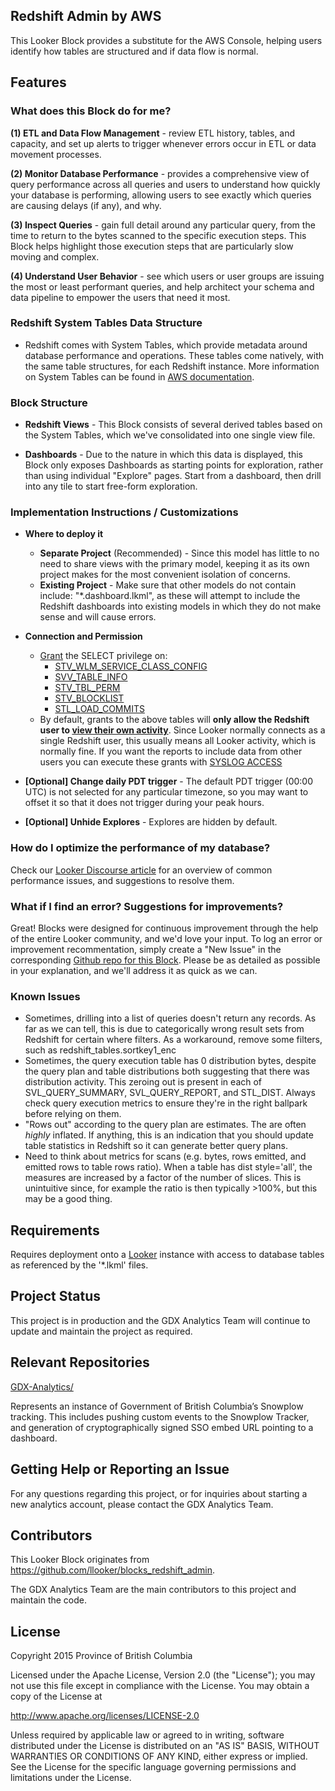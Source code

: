 ## Redshift Admin by AWS

This Looker Block provides a substitute for the AWS Console, helping users identify how tables are structured and if data flow is normal.

## Features

### What does this Block do for me?

**(1) ETL and Data Flow Management** - review ETL history, tables, and capacity, and set up alerts to trigger whenever errors occur in ETL or data movement processes.

**(2) Monitor Database Performance** - provides a comprehensive view of query performance across all queries and users to understand how quickly your database is performing, allowing users to see exactly which queries are causing delays (if any), and why.

**(3) Inspect Queries** - gain full detail around any particular query, from the time to return to the bytes scanned to the specific execution steps. This Block helps highlight those execution steps that are particularly slow moving and complex.

**(4) Understand User Behavior** - see which users or user groups are issuing the most or least performant queries, and help architect your schema and data pipeline to empower the users that need it most.



### Redshift System Tables Data Structure

* Redshift comes with System Tables, which provide metadata around database performance and operations. These tables come natively, with the same table structures, for each Redshift instance. More information on System Tables can be found in [AWS documentation](https://docs.aws.amazon.com/redshift/latest/dg/c_intro_system_tables.html).


### Block Structure

* **Redshift Views** - This Block consists of several derived tables based on the System Tables, which we've consolidated into one single view file.

* **Dashboards** - Due to the nature in which this data is displayed, this Block only exposes Dashboards as starting points for exploration, rather than using individual "Explore" pages. Start from a dashboard, then drill into any tile to start free-form exploration.


### Implementation Instructions / Customizations ##

* **Where to deploy it**
    - **Separate Project** (Recommended) - Since this model has little to no need to share views with the primary model, keeping it as its own project makes for the most convenient isolation of concerns.
    - **Existing Project** - Make sure that other models do not contain include: "*.dashboard.lkml", as these will attempt to include the Redshift dashboards into existing models in which they do not make sense and will cause errors.

* **Connection and Permission**
    - [Grant](http://docs.aws.amazon.com/redshift/latest/dg/r_GRANT.html) the SELECT privilege on:
      - [STV_WLM_SERVICE_CLASS_CONFIG](http://docs.aws.amazon.com/redshift/latest/dg/r_STV_WLM_SERVICE_CLASS_CONFIG.html)
      - [SVV_TABLE_INFO](http://docs.aws.amazon.com/redshift/latest/dg/r_SVV_TABLE_INFO.html)
      - [STV_TBL_PERM](http://docs.aws.amazon.com/redshift/latest/dg/r_STV_TBL_PERM.html)
      - [STV_BLOCKLIST](http://docs.aws.amazon.com/redshift/latest/dg/r_STV_BLOCKLIST.html)
      - [STL_LOAD_COMMITS](http://docs.aws.amazon.com/redshift/latest/dg/r_STL_LOAD_COMMITS.html)
    - By default, grants to the above tables will **only allow the Redshift user to [view their own activity](https://docs.aws.amazon.com/redshift/latest/dg/c_visibility-of-data.html)**.
      Since Looker normally connects as a single Redshift user, this usually means all Looker activity, which is normally fine.
      If you want the reports to include data from other users you can execute these grants with [SYSLOG ACCESS](https://docs.aws.amazon.com/redshift/latest/dg/r_ALTER_USER.html#alter-user-syslog-access)

 * **[Optional] Change daily PDT trigger** - The default PDT trigger (00:00 UTC) is not selected for any particular timezone, so you may want to offset it so that it does not trigger during your peak hours.

 * **[Optional] Unhide Explores** - Explores are hidden by default.


### How do I optimize the performance of my database?

Check our [Looker Discourse article](https://discourse.looker.com/t/optimizing-redshift-performance-with-lookers-redshift-block/4110) for an overview of common performance issues, and suggestions to resolve them.

### What if I find an error? Suggestions for improvements?

Great! Blocks were designed for continuous improvement through the help of the entire Looker community, and we'd love your input. To log an error or improvement recommentation, simply create a "New Issue" in the corresponding [Github repo for this Block](https://github.com/llooker/blocks_redshift_admin/issues). Please be as detailed as possible in your explanation, and we'll address it as quick as we can.


### Known Issues

- Sometimes, drilling into a list of queries doesn't return any records. As far as we can tell, this is due to categorically wrong result sets from Redshift for certain where filters. As a workaround, remove some filters, such as redshift_tables.sortkey1_enc
- Sometimes, the query execution table has 0 distribution bytes, despite the query plan and table distributions both suggesting that there was distribution activity. This zeroing out is present in each of SVL_QUERY_SUMMARY, SVL_QUERY_REPORT, and STL_DIST. Always check query execution metrics to ensure they're in the right ballpark before relying on them.
- "Rows out" according to the query plan are estimates. The are often _highly_ inflated. If anything, this is an indication that you should update table statistics in Redshift so it can generate better query plans.
- Need to think about metrics for scans (e.g. bytes, rows emitted, and emitted rows to table rows ratio). When a table has dist style='all', the measures are increased by a factor of the number of slices. This is unintuitive since, for example the ratio is then typically >100%, but this may be a good thing.

## Requirements
 
Requires deployment onto a [Looker](https://looker.com/) instance with access to database tables as referenced by the '*.lkml' files.

## Project Status
 
This project is in production and the GDX Analytics Team will continue to update and maintain the project as required.

## Relevant Repositories
[GDX-Analytics/](https://github.com/bcgov/GDX-Analytics/)

Represents an instance of Government of British Columbia’s Snowplow tracking. This includes pushing custom events to the Snowplow Tracker, and generation of cryptographically signed SSO embed URL pointing to a dashboard.

## Getting Help or Reporting an Issue
 
For any questions regarding this project, or for inquiries about starting a new analytics account, please contact the GDX Analytics Team.

## Contributors

This Looker Block originates from https://github.com/llooker/blocks_redshift_admin.

The GDX Analytics Team are the main contributors to this project and maintain the code.

## License

Copyright 2015 Province of British Columbia

Licensed under the Apache License, Version 2.0 (the "License");
you may not use this file except in compliance with the License.
You may obtain a copy of the License at

   http://www.apache.org/licenses/LICENSE-2.0

Unless required by applicable law or agreed to in writing, software
distributed under the License is distributed on an "AS IS" BASIS,
WITHOUT WARRANTIES OR CONDITIONS OF ANY KIND, either express or implied.
See the License for the specific language governing permissions and limitations under the License.
